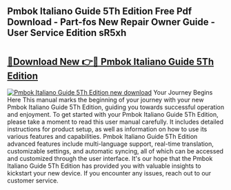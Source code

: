 ## Pmbok Italiano Guide 5Th Edition Free Pdf Download - Part-fos New Repair Owner Guide - User Service Edition sR5xh

# <h2><a href="http://bc58412.oget.top/?id=Pmbok+Italiano+Guide+5Th+Edition">🔗Download New 👉🔴 Pmbok Italiano Guide 5Th Edition</a></h2>

[![Pmbok Italiano Guide 5Th Edition new download](https://i.imgur.com/5g1atiW.png)](http://bc58412.oget.top/?id=Pmbok+Italiano+Guide+5Th+Edition)
Your Journey Begins Here This manual marks the beginning of your journey with your new Pmbok Italiano Guide 5Th Edition, guiding you towards successful operation and enjoyment. To get started with your Pmbok Italiano Guide 5Th Edition, please take a moment to read this user manual carefully. It includes detailed instructions for product setup, as well as information on how to use its various features and capabilities. Pmbok Italiano Guide 5Th Edition advanced features include multi-language support, real-time translation, customizable settings, and automatic syncing, all of which can be accessed and customized through the user interface. It's our hope that the Pmbok Italiano Guide 5Th Edition has provided you with valuable insights to kickstart your new device. If you encounter any issues, reach out to our customer service.
